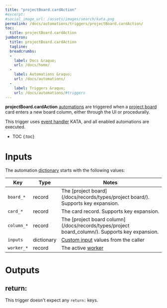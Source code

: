 ```yaml
---
title: "projectBoard.cardAction"
#excerpt: 
#social_image_url: /assets/images/search/kata.png
permalink: /docs/automations/triggers/projectBoard.cardAction/
toc:
  title: projectBoard.cardAction
jumbotron:
  title: projectBoard.cardAction
  tagline: 
  breadcrumbs:
  -
    label: Docs &raquo;
    url: /docs/home/
  -
    label: Automations &raquo;
    url: /docs/automations/
  -
    label: Triggers &raquo;
    url: /docs/automations/#triggers
---
```


**projectBoard.cardAction** [automations](/docs/automations/) are triggered when a [project board](/docs/project-boards/) card enters a new board column, either through the UI or procedurally. 

This trigger uses [event handler](/docs/automations/#event-handlers) KATA, and all enabled automations are executed.

* TOC
{:toc}

# Inputs

The automation [dictionary](/docs/automations/#dictionaries) starts with the following values:

| Key | Type | Notes
|-|-|-
| `board_*` | record | The [project board](/docs/records/types/project board/). Supports key expansion.
| `card_*` | record | The card record. Supports key expansion.
| `column_*` | record | The [project board column](/docs/records/types/project board_column/). Supports key expansion.
| `inputs` | dictionary | [Custom input](/docs/automations/#inputs) values from the caller
| `worker_*` | record | The active [worker](/docs/records/types/worker/)

# Outputs

## return:

This trigger doesn't expect any `return:` keys.